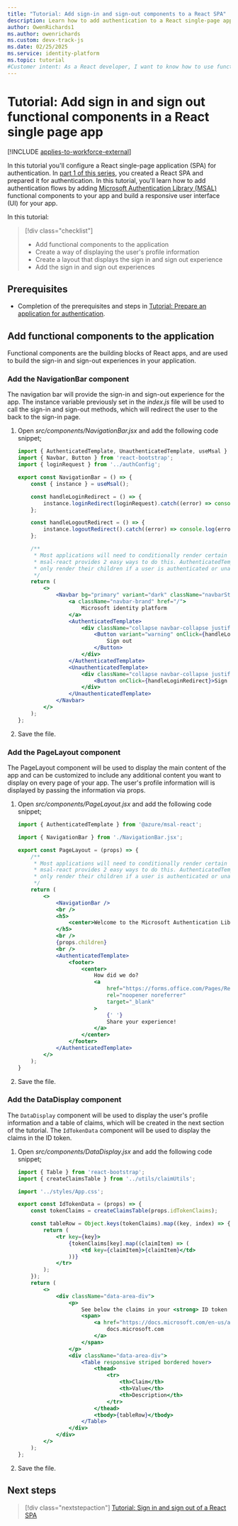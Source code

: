 ```yaml
---
title: "Tutorial: Add sign-in and sign-out components to a React SPA"
description: Learn how to add authentication to a React single-page app (SPA) using the Microsoft identity platform.
author: OwenRichards1
ms.author: owenrichards
ms.custom: devx-track-js
ms.date: 02/25/2025
ms.service: identity-platform
ms.topic: tutorial
#Customer intent: As a React developer, I want to know how to use functional components to add sign in and sign out experiences in my React application.
---
```


# Tutorial: Add sign in and sign out functional components in a React single page app

[!INCLUDE [applies-to-workforce-external](../external-id/includes/applies-to-workforce-external.md)]

In this tutorial you'll configure a React single-page application (SPA) for authentication. In [part 1 of this series](tutorial-single-page-app-react-prepare-app.md), you created a React SPA and prepared it for authentication. In this tutorial, you'll learn how to add authentication flows by adding [Microsoft Authentication Library (MSAL)](msal-overview.md) functional components to your app and build a responsive user interface (UI) for your app.

In this tutorial:

> [!div class="checklist"]
> - Add functional components to the application
> - Create a way of displaying the user's profile information
> - Create a layout that displays the sign in and sign out experience
> - Add the sign in and sign out experiences

## Prerequisites

* Completion of the prerequisites and steps in [Tutorial: Prepare an application for authentication](tutorial-single-page-app-react-prepare-app.md).

## Add functional components to the application

Functional components are the building blocks of React apps, and are used to build the sign-in and sign-out experiences in your application. 

### Add the NavigationBar component

The navigation bar will provide the sign-in and sign-out experience for the app. The instance variable previously set in the *index.js* file will be used to call the sign-in and sign-out methods, which will redirect the user to the back to the sign-in page. 

1. Open *src/components/NavigationBar.jsx* and add the following code snippet;

    ```jsx
    import { AuthenticatedTemplate, UnauthenticatedTemplate, useMsal } from '@azure/msal-react';
    import { Navbar, Button } from 'react-bootstrap';
    import { loginRequest } from '../authConfig';

    export const NavigationBar = () => {
        const { instance } = useMsal();

        const handleLoginRedirect = () => {
            instance.loginRedirect(loginRequest).catch((error) => console.log(error));
        };

        const handleLogoutRedirect = () => {
            instance.logoutRedirect().catch((error) => console.log(error));
        };

        /**
         * Most applications will need to conditionally render certain components based on whether a user is signed in or not.
         * msal-react provides 2 easy ways to do this. AuthenticatedTemplate and UnauthenticatedTemplate components will
         * only render their children if a user is authenticated or unauthenticated, respectively.
         */
        return (
            <>
                <Navbar bg="primary" variant="dark" className="navbarStyle">
                    <a className="navbar-brand" href="/">
                        Microsoft identity platform
                    </a>
                    <AuthenticatedTemplate>
                        <div className="collapse navbar-collapse justify-content-end">
                            <Button variant="warning" onClick={handleLogoutRedirect}>
                                Sign out
                            </Button>
                        </div>
                    </AuthenticatedTemplate>
                    <UnauthenticatedTemplate>
                        <div className="collapse navbar-collapse justify-content-end">
                            <Button onClick={handleLoginRedirect}>Sign in</Button>
                        </div>
                    </UnauthenticatedTemplate>
                </Navbar>
            </>
        );
    };
    ```

1. Save the file.

### Add the PageLayout component

The PageLayout component will be used to display the main content of the app and can be customized to include any additional content you want to display on every page of your app. The user's profile information will is displayed by passing the information via props.

1. Open *src/components/PageLayout.jsx* and add the following code snippet;

    ```jsx
    import { AuthenticatedTemplate } from '@azure/msal-react';

    import { NavigationBar } from './NavigationBar.jsx';

    export const PageLayout = (props) => {
        /**
         * Most applications will need to conditionally render certain components based on whether a user is signed in or not.
         * msal-react provides 2 easy ways to do this. AuthenticatedTemplate and UnauthenticatedTemplate components will
         * only render their children if a user is authenticated or unauthenticated, respectively.
         */
        return (
            <>
                <NavigationBar />
                <br />
                <h5>
                    <center>Welcome to the Microsoft Authentication Library For React Tutorial</center>
                </h5>
                <br />
                {props.children}
                <br />
                <AuthenticatedTemplate>
                    <footer>
                        <center>
                            How did we do?
                            <a
                                href="https://forms.office.com/Pages/ResponsePage.aspx?id=v4j5cvGGr0GRqy180BHbR_ivMYEeUKlEq8CxnMPgdNZUNDlUTTk2NVNYQkZSSjdaTk5KT1o4V1VVNS4u"
                                rel="noopener noreferrer"
                                target="_blank"
                            >
                                {' '}
                                Share your experience!
                            </a>
                        </center>
                    </footer>
                </AuthenticatedTemplate>
            </>
        );
    }
    ```

1. Save the file.

### Add the DataDisplay component

The `DataDisplay` component will be used to display the user's profile information and a table of claims, which will be created in the next section of the tutorial. The `IdTokenData` component will be used to display the claims in the ID token.

1. Open *src/components/DataDisplay.jsx* and add the following code snippet;

    ```jsx
    import { Table } from 'react-bootstrap';
    import { createClaimsTable } from '../utils/claimUtils';

    import '../styles/App.css';

    export const IdTokenData = (props) => {
        const tokenClaims = createClaimsTable(props.idTokenClaims);

        const tableRow = Object.keys(tokenClaims).map((key, index) => {
            return (
                <tr key={key}>
                    {tokenClaims[key].map((claimItem) => (
                        <td key={claimItem}>{claimItem}</td>
                    ))}
                </tr>
            );
        });
        return (
            <>
                <div className="data-area-div">
                    <p>
                        See below the claims in your <strong> ID token </strong>. For more information, visit:{' '}
                        <span>
                            <a href="https://docs.microsoft.com/en-us/azure/active-directory/develop/id-tokens#claims-in-an-id-token">
                                docs.microsoft.com
                            </a>
                        </span>
                    </p>
                    <div className="data-area-div">
                        <Table responsive striped bordered hover>
                            <thead>
                                <tr>
                                    <th>Claim</th>
                                    <th>Value</th>
                                    <th>Description</th>
                                </tr>
                            </thead>
                            <tbody>{tableRow}</tbody>
                        </Table>
                    </div>
                </div>
            </>
        );
    };
    ```

1. Save the file.

## Next steps

> [!div class="nextstepaction"]
> [Tutorial: Sign in and sign out of a React SPA](tutorial-single-page-app-react-sign-in-sign-out.md)









